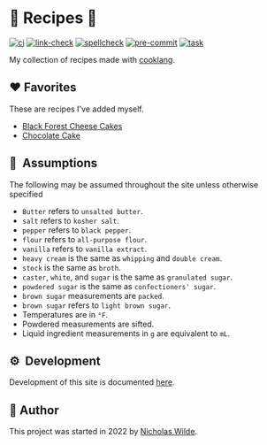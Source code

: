 <!-- markdownlint-disable-next-line no-trailing-punctuation -->
# :green_salad: Recipes :book:

[![ci](https://img.shields.io/github/actions/workflow/status/jamils/recipes/ci.yaml?label=ci&style=for-the-badge&branch=main)](https://github.com/jamils/recipes/actions/workflows/ci.yaml)
[![link-check](https://img.shields.io/github/actions/workflow/status/jamils/recipes/link-check.yaml?label=link-check&style=for-the-badge&branch=main)](https://github.com/jamils/recipes/actions/workflows/link-check.yaml)
[![spellcheck](https://img.shields.io/github/actions/workflow/status/jamils/recipes/spellcheck.yaml?label=spellcheck&style=for-the-badge&branch=main)](https://github.com/jamils/recipes/actions/workflows/spellcheck.yaml)
[![pre-commit](https://img.shields.io/badge/pre--commit-enabled-brightgreen?logo=pre-commit&logoColor=white&style=for-the-badge)](https://pre-commit.com/)
[![task](https://img.shields.io/badge/task-enabled-brightgreen?logo=task&logoColor=white&style=for-the-badge)](https://taskfile.dev/)

My collection of recipes made with [cooklang][1].

## :heart: Favorites

These are recipes I've added myself.
- [Black Forest Cheese Cakes](./desserts/cupcakes/black-forest-cheesecake.md)
- [Chocolate Cake](./desserts/cake/chocolate-cake.md) 

<!-- 
The `cooklang` files are stored in the `cook` folder and the markdown files are stored
in the `docs` folder.

[![asciicast](assets/gifs/demo.gif)](https://asciinema.org/a/540543?autoplay=1)

```bash title="Aliases used"
alias e='micro'
alias gpo='git push origin main'
```

## :frame_with_picture:&nbsp; Background

This collection is a consolidation of recipes from many different sources to make it easier to reference in one
location and to guard against recipes disappearing from the Internet. The recipes are meant to be used for my
own personal reference.

!!! info

    Myself being a [lacto-ovo vegetarian][6], will often convert the original recipes to fit my diet. Recipes that
    have been passed down through the original ingredients are kept to use the original ingredients or at least
    list a vegetarian alternative.

!!! info

    Recipes, when applicable, have the original source specified to give them credit.

!!! info

    [giscus comments system][5] is implemented on this site to make it easier to make comments on recipes when
    cooking. The comments can then be used at a later date to update the recipe.

!!! info

    Recipes that I come across on the Internet and have not yet been incorporated into my site are tracked
    in the [repository issues][7].

!!! warning

    Recipes on this site might be different than the sourced recipes due to personal modifications. E.g.
    changing the amount of chili powder to make the dish less spicy or [aging cookie dough][4] where egg white
    are the main liquid component in order to control spread and concentrate flavor. -->

## :key:&nbsp; Assumptions

The following may be assumed throughout the site unless otherwise specified

- `Butter` refers to `unsalted butter`.
- `salt` refers to `kosher salt`.
- `pepper` refers to `black pepper`.
- `flour` refers to `all-purpose flour`.
- `vanilla` refers to `vanilla extract`.
- `heavy cream` is the same as `whipping` and `double cream`.
- `stock` is the same as `broth`.
- `caster`, `white`, and `sugar` is the same as `granulated sugar`.
- `powdered sugar` is the same as `confectioners' sugar`.
- `brown sugar` measurements are `packed`.
- `brown sugar` refers to `light brown sugar`.
- Temperatures are in `°F`.
- Powdered measurements are sifted.
- Liquid ingredient measurements in `g` are equivalent to `mL`.

## :gear:&nbsp; Development

Development of this site is documented [here][3].

## :pencil:&nbsp;​Author

​This project was started in 2022 by [Nicholas Wilde][2].

[1]: <https://cooklang.org/>
[2]: <https://github.com/nicholaswilde/>
[3]: <./reference/development.md>
[4]: <https://www.kingarthurbaking.com/blog/2015/05/17/chilling-cookie-dough>
[5]: <https://giscus.app/>
[6]: <https://en.wikipedia.org/wiki/Lacto-ovo_vegetarianism>
[7]: <https://github.com/nicholaswilde/recipes/issues>

